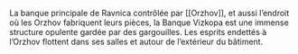 La banque principale de Ravnica contrôlée par [[Orzhov]], et aussi l’endroit où les Orzhov fabriquent leurs pièces, la Banque Vizkopa est une immense structure opulente gardée par des gargouilles. Les esprits endettés à l’Orzhov flottent dans ses salles et autour de l’extérieur du bâtiment. 